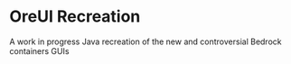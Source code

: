 # OreUI Recreation
 A work in progress Java recreation of the new   and controversial Bedrock containers GUIs
